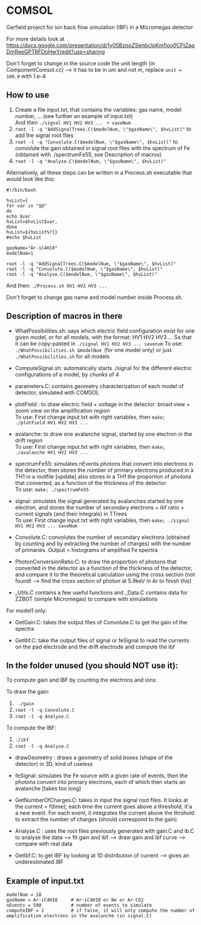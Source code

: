 # COMSOL
Garfield project for ion back flow simulation (IBF) in a Micromegas detector

For more details look at https://docs.google.com/presentation/d/1y05BzpoZSenbcIpKmfioo0CFtZaqDmReeGPT6FDoHwY/edit?usp=sharing

Don't forget to change in the source code the unit length (in ComponentComsol.cc) --> it has to be in um and not m, replace ```unit = 100.0``` with 1.e-4



## How to use

1) Create a file input.txt, that contains the variables: gas name, model number, ... (see further an example of input.txt)  
And then
```./signal HV1 HV2 HV3 ... + saveNum```
3) ```root -l -q "AddSignalTrees.C($modelNum, \"$gasName\", $hvList)"``` to add the signal root files
4) ```root -l -q "Convolute.C($modelNum, \"$gasName\", $hvList)"``` to convolute the gain obtained in signal root files with the spectrum of Fe (obtained with ./spectrumFe55, see Description of macros)
5) ```root -l -q "Analyse.C($modelNum, \"$gasName\", $hvList)"```

Alternatively, all these steps can be written in a Process.sh executable that would look like this:  
```
#!/bin/bash

hvList={
for var in "$@"
do
echo $var
hvList=$hvList$var,
done
hvList=${hvList%?}}
#echo $hvList

gasName="Ar-iC4H10"
modelNum=1

root -l -q "AddSignalTrees.C($modelNum, \"$gasName\", $hvList)"
root -l -q "Convolute.C($modelNum, \"$gasName\", $hvList)"
root -l -q "Analyse.C($modelNum, \"$gasName\", $hvList)"
```  

And then: ```./Process.sh HV1 HV2 HV3 ... ```  

Don't forget to change gas name and model number inside Process.sh.


## Description of macros in there

- WhatPossibilities.sh: says which electric field configuration exist for one given model, or for all models, with the format: HV1 HV2 HV3 ... So that it can be copy-pasted in ```./signal HV1 HV2 HV3 ... savenum```
To use: ```./WhatPossibilities.sh $modelNum ```(for one model only)
or just ```./WhatPossibilities.sh``` for all models

- ComputeSignal.sh: automatically starts ./signal for the different electric configurations of a model, by chunks of 4

- parameters.C: contains geometry characterization of each model of detector, simulated with COMSOL

- plotField : to draw electric field + voltage in the detector: broad view + zoom view on the amplification region  
To use: First change input.txt with right variables, then ```make; ./plotField HV1 HV2 HV3 ...```

- avalanche: to draw one avalanche signal, started by one electron in the drift region  
To use: First change input.txt with right variables, then ```make; ./avalanche HV1 HV2 HV3 ...```

- spectrumFe55: simulates nEvents photons that convert into electrons in the detector, then stores the number of primary electrons produced in a TH1 in a rootfile
[update] also stores in a TH1 the proportion of photons that converted, as a function of the thickness of the detector  
To use: ```make; ./spectrumFe55```

- signal: simulates the signal generated by avalanches started by one electron, and stores the number of secondary electrons + ibf ratio + current signals (and their integrals) in TTrees  
To use: First change input.txt with right variables, then ```make; ./signal HV1 HV2 HV3 ... saveNum```

- Convolute.C: convolutes the number of secondary electrons (obtained by counting and by extracting the number of charges) with the number of primaries. Output = histograms of amplified Fe spectra

- PhotonConversionRatio.C: to draw the proportion of photons that converted in the detector as a function of the thickness of the detector, and compare it to the theoretical calculation using the cross section (not found! --> find the cross section of photon at 5.9keV in Ar to finish this)

- _Utils.C contains a few useful functions and _Data.C contains data for ZZBOT (simple Micromegas) to compare with simulations

For model1 only:
- GetGain.C: takes the output files of Convolute.C to get the gain of the spectra

- GetIbf.C: take the output files of signal or feSignal to read the currents on the pad electrode and the drift electrode and compute the ibf





## In the folder unused (you should NOT use it):

To compute gain and IBF by counting the electrons and ions:

To draw the gain:  
1) ``` ./gain```
2) ```root -l -q Convolute.C```
3) ```root -l -q Analyse.C```

To compute the IBF:
1) ```./ibf```
2) ```root -l -q Analyse.C```

- drawGeometry : draws a geometry of solid boxes (shape of the detector) in 3D, kind of useless

- feSignal: simulates the Fe source with a given rate of events, then the photons convert into primary electrons, each of which then starts an avalanche [takes too long]

- GetNumberOfCharges.C: takes in input the signal root files. It looks at the current = f(time); each time the current goes above a threshold, it'a a new event. For each event, it integrates the current above the thrshold to extract the number of charges (should correspond to the gain)

- Analyse.C : uses the root files previously generated with gain.C and ib.C to analyse the data
--> fit gain and ibf
--> draw gain and ibf curve
--> compare with real data

- GetIbf.C: to get IBF by looking at 1D distribution of current --> gives an underestimated IBF

## Example of input.txt

```
modelNum = 18
gasName = Ar-iC4H10     # Ar-iC4H10 or Ne or Ar-CO2  
nEvents = 500	        # number of events to simulate  
computeIBF = 1          # if false, it will only compute the number of amplification electrons in the avalanche (in signal.C)  
```

